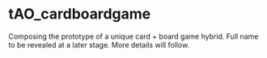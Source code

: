 # tAO_cardboardgame
Composing the prototype of a unique card + board game hybrid. Full name to be revealed at a later stage. More details will follow.
